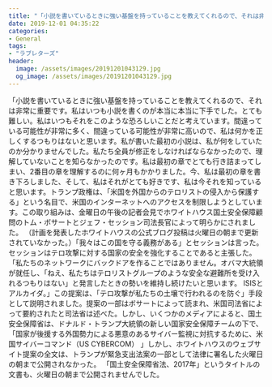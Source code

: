 ```yaml
---
title: "「小説を書いているときに強い基盤を持っていることを教えてくれるので、それは非常に重要です。"
date: 2019-12-01 04:35:22
categories:
- General
tags:
- "ラブレターズ"
header:
  image: /assets/images/20191201043129.jpg
  og_image: /assets/images/20191201043129.jpg
---
```


「小説を書いているときに強い基盤を持っていることを教えてくれるので、それは非常に重要です。私はいつも小説を書くのが本当に本当に下手でした。とても難しい。私はいつもそれをこのような恐ろしいことだと考えています。間違っている可能性が非常に多く、間違っている可能性が非常に高いので、私は何かを正しくするつもりはないと思います。私が書いた最初の小説は、私が何をしていたのか分かりませんでした。私たち全員が修正をしなければならなかったので、理解していないことを知らなかったのです。私は最初の章でとても行き詰まってしまい、2番目の章を理解するのに何ヶ月もかかりました。今、私は最初の章を書き下ろしました、そして、私はそれがとても好きです、私は今それを知っていると思います。トランプ政権は、「米国を外国からのテロリストの侵入から保護する」という名目で、米国のインターネットへのアクセスを制限しようとしています。この取り組みは、金曜日の午後の記者会見でホワイトハウス国土安全保障顧問のトム・ボサートとジェフ・セッション司法長官によって明らかにされました。 （計画を発表したホワイトハウスの公式ブログ投稿は火曜日の朝まで更新されていなかった。）「我々はこの国を守る義務がある」とセッションは言った。セッションはテロ攻撃に対する国家の安全を強化することであると主張した。 「私たちのネットワークにバックドアを作ることではありません。オバマ大統領が就任し、「ねえ、私たちはテロリストグループのような安全な避難所を受け入れるつもりはない」と発言したときの勢いを維持し続けたいと思います。 ISISとアルカイダ。」この提案は、「テロ攻撃が私たちの土壌で行われるのを防ぐ」手段として説明されました。提案の一部はボサートによって読まれ、米国司法省によって要約されたと司法省は述べた。しかし、いくつかのメディアによると、国土安全保障省は、ドナルド・トランプ大統領の新しい国家安全保障チームの下で、「国家が後援する外国勢力による悪意のあるサイバー監視に対抗するために、米国サイバーコマンド（US CYBERCOM） 」しかし、ホワイトハウスのウェブサイト提案の全文は、トランプが緊急支出法案の一部として法律に署名した火曜日の朝まで公開されなかった。 「国土安全保障省法、2017年」というタイトルの文書も、火曜日の朝まで公開されませんでした。

